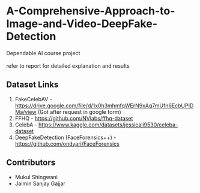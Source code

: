 # A-Comprehensive-Approach-to-Image-and-Video-DeepFake-Detection
Dependable AI course project
<br><br>
refer to report for detailed explanation and results

## Dataset Links

1. FakeCelebAV - https://drive.google.com/file/d/1x0h3mhmfqWErN9xAq7mUfn6EcbUPIDMa/view (Got after request in google form)
2. FFHQ - https://github.com/NVlabs/ffhq-dataset
3. CelebA - https://www.kaggle.com/datasets/jessicali9530/celeba-dataset
4. DeepFakeDetection (FaceForensics++) - https://github.com/ondyari/FaceForensics

## 
## Contributors
 - Mukul Shingwani
 - Jaimin Sanjay Gajjar
